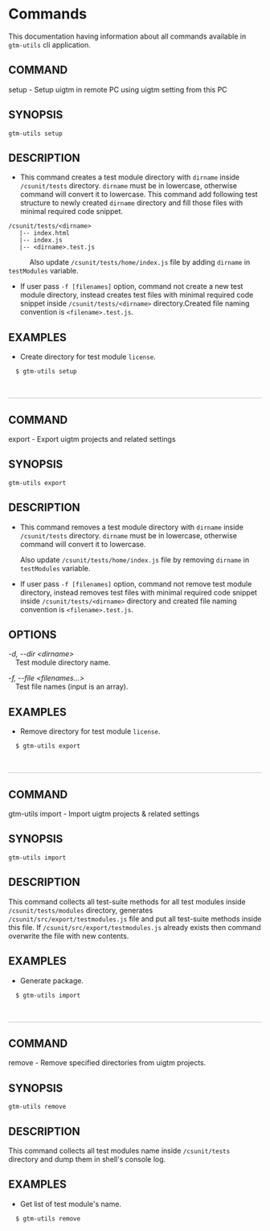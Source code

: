 # Commands

This documentation having information about all commands available in `gtm-utils` cli application.

## COMMAND

setup - Setup uigtm in remote PC using uigtm setting from this PC

## SYNOPSIS

```
gtm-utils setup
```

## DESCRIPTION

- This command creates a test module directory with `dirname` inside `/csunit/tests` directory. `dirname` must be in lowercase, otherwise command will convert it to lowercase. This command add following test structure to newly created `dirname` directory and fill those files with minimal required code snippet.

```
/csunit/tests/<dirname>
   |-- index.html
   |-- index.js
   |-- <dirname>.test.js
```

&emsp;&emsp;&emsp;Also update `/csunit/tests/home/index.js` file by adding `dirname` in `testModules` variable.

- If user pass `-f [filenames]` option, command not create a new test module directory, instead creates test files with minimal required code snippet inside `/csunit/tests/<dirname>` directory.Created file naming convention is `<filename>.test.js`.

## EXAMPLES

- Create directory for test module `license`.

```
  $ gtm-utils setup
```

</br>
<hr style="height:2px; border-width:0; background-color:#ddd">

## COMMAND

export - Export uigtm projects and related settings

## SYNOPSIS

```
gtm-utils export
```

## DESCRIPTION

- This command removes a test module directory with `dirname` inside `/csunit/tests` directory. `dirname` must be in lowercase, otherwise command will convert it to lowercase.

  Also update `/csunit/tests/home/index.js` file by removing `dirname` in `testModules` variable.

- If user pass `-f [filenames]` option, command not remove test module directory, instead removes test files with minimal required code snippet inside `/csunit/tests/<dirname>` directory and created file naming convention is `<filename>.test.js`.

## OPTIONS

_-d, --dir \<dirname\>_ \
&emsp;Test module directory name.

_-f, --file \<filenames...\>_ \
&emsp;Test file names (input is an array).

## EXAMPLES

- Remove directory for test module `license`.

```
  $ gtm-utils export
```

</br>
<hr style="height:2px; border-width:0; background-color:#ddd">

## COMMAND

gtm-utils import - Import uigtm projects & related settings

## SYNOPSIS

```
gtm-utils import
```

## DESCRIPTION

This command collects all test-suite methods for all test modules inside `/csunit/tests/modules` directory, generates `/csunit/src/export/testmodules.js` file and put all test-suite methods inside this file. If `/csunit/src/export/testmodules.js` already exists then command overwrite the file with new contents.

## EXAMPLES

- Generate package.

```
  $ gtm-utils import
```

</br>
<hr style="height:2px; border-width:0; background-color:#ddd">

## COMMAND

remove - Remove specified directories from uigtm projects.

## SYNOPSIS

```
gtm-utils remove
```

## DESCRIPTION

This command collects all test modules name inside `/csunit/tests` directory and dump them in shell's console log.

## EXAMPLES

- Get list of test module's name.

```
  $ gtm-utils remove
```
